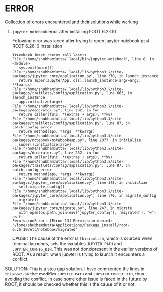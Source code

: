 # ERROR
Collection of errors encountered and their solutions while working


1. `jupyter notebook` error after installing ROOT 6.26.10
   
   Following error was faced after trying to open jupyter notebook post ROOT 6.26.10 installation
   ```
   Traceback (most recent call last):
   File "/home/shubhamdutta/.local/bin/jupyter-notebook", line 8, in <module>
      sys.exit(main())
   File "/home/shubhamdutta/.local/lib/python3.5/site-packages/jupyter_core/application.py", line 270, in launch_instance
      return super(JupyterApp, cls).launch_instance(argv=argv, **kwargs)
   File "/home/shubhamdutta/.local/lib/python3.5/site-packages/traitlets/config/application.py", line 663, in launch_instance
      app.initialize(argv)
   File "/home/shubhamdutta/.local/lib/python3.5/site-packages/decorator.py", line 232, in fun
      return caller(func, *(extras + args), **kw)
   File "/home/shubhamdutta/.local/lib/python3.5/site-packages/traitlets/config/application.py", line 87, in catch_config_error
      return method(app, *args, **kwargs)
   File "/home/shubhamdutta/.local/lib/python3.5/site-packages/notebook/notebookapp.py", line 2077, in initialize
      super().initialize(argv)
   File "/home/shubhamdutta/.local/lib/python3.5/site-packages/decorator.py", line 232, in fun
      return caller(func, *(extras + args), **kw)
   File "/home/shubhamdutta/.local/lib/python3.5/site-packages/traitlets/config/application.py", line 87, in catch_config_error
      return method(app, *args, **kwargs)
   File "/home/shubhamdutta/.local/lib/python3.5/site-packages/jupyter_core/application.py", line 245, in initialize
      self.migrate_config()
   File "/home/shubhamdutta/.local/lib/python3.5/site-packages/jupyter_core/application.py", line 170, in migrate_config
      migrate()
   File "/home/shubhamdutta/.local/lib/python3.5/site-packages/jupyter_core/migrate.py", line 247, in migrate
      with open(os.path.join(env['jupyter_config'], 'migrated'), 'w') as f:
   PermissionError: [Errno 13] Permission denied: '/home/shubhamdutta/Applications/Package_install/root-6.26.10/etc/notebook/migrated'
   ```
   CAUSE: The cause of the error is `thisroot.sh`, which is sourced when terminal launches, sets the variables `JUPYTER_PATH` and `JUPYTER_CONFIG_DIR`. This was not    done/present in the earlier versions of ROOT. As a result, when jupyter is trying to launch it encounters a conflict. 
  
  SOLUTION: This is a stop gap solution. I have commented the lines in `thisroot.sh` that modifies `JUPYTER_PATH` and `JUPYTER_CONFIG_DIR`, thus avoiding the conflict. In    case some other issue is faced in the future by ROOT, it should be checked whether this is the cause of it or not. 
  
